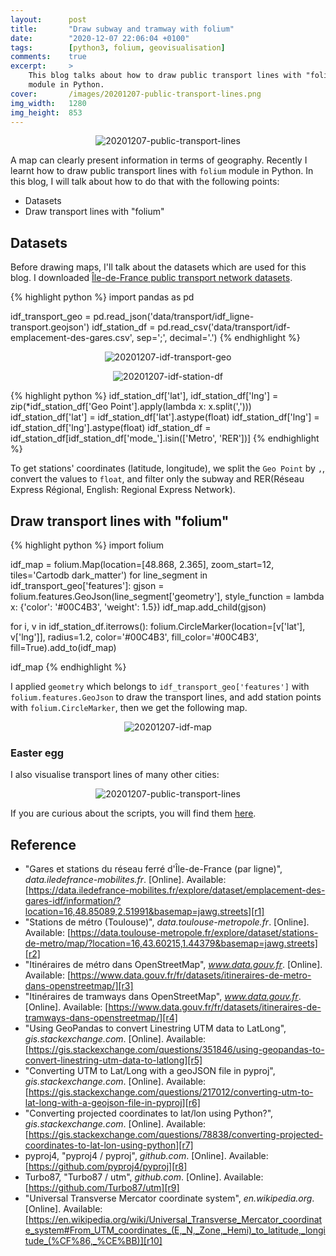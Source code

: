 ```yaml
---
layout:      post
title:       "Draw subway and tramway with folium"
date:        "2020-12-07 22:06:04 +0100"
tags:        [python3, folium, geovisualisation]
comments:    true
excerpt:     >
    This blog talks about how to draw public transport lines with "folium"
    module in Python.
cover:       /images/20201207-public-transport-lines.png
img_width:   1280
img_height:  853
---
```


<p align="center">
  <img alt="20201207-public-transport-lines"
  src="{{ site.baseurl }}/images/20201207-public-transport-lines.png"/>
</p>

A map can clearly present information in terms of geography. Recently I learnt
how to draw public transport lines with `folium` module in Python. In this blog,
I will talk about how to do that with the following points:
- Datasets
- Draw transport lines with "folium"

## Datasets
Before drawing maps, I'll talk about the datasets which are used for this blog.
I downloaded [Île-de-France public transport network datasets][r1].

{% highlight python %}
import pandas as pd

idf_transport_geo = pd.read_json('data/transport/idf_ligne-transport.geojson')
idf_station_df = pd.read_csv('data/transport/idf-emplacement-des-gares.csv', sep=';', decimal='.')
{% endhighlight %}

<p align="center">
  <img alt="20201207-idf-transport-geo"
  src="{{ site.baseurl }}/images/20201207-idf-transport-geo.png"/>
</p>

<p align="center">
  <img alt="20201207-idf-station-df"
  src="{{ site.baseurl }}/images/20201207-idf-station-df.png"/>
</p>

{% highlight python %}
idf_station_df['lat'], idf_station_df['lng'] = zip(*idf_station_df['Geo Point'].apply(lambda x: x.split(',')))
idf_station_df['lat'] = idf_station_df['lat'].astype(float)
idf_station_df['lng'] = idf_station_df['lng'].astype(float)
idf_station_df = idf_station_df[idf_station_df['mode_'].isin(['Metro', 'RER'])]
{% endhighlight %}

To get stations' coordinates (latitude, longitude), we split the `Geo Point` by
`,`, convert the values to `float`, and filter only the subway and RER(Réseau
Express Régional, English: Regional Express Network).

## Draw transport lines with "folium"
{% highlight python %}
import folium

idf_map = folium.Map(location=[48.868, 2.365], zoom_start=12, tiles='Cartodb dark_matter')
for line_segment in idf_transport_geo['features']:
    gjson = folium.features.GeoJson(line_segment['geometry'],
                                    style_function = lambda x: {'color': '#00C4B3',
                                                                'weight': 1.5})
    idf_map.add_child(gjson)

for i, v in idf_station_df.iterrows():
    folium.CircleMarker(location=[v['lat'], v['lng']],
                        radius=1.2,
                        color='#00C4B3',
                        fill_color='#00C4B3',
                        fill=True).add_to(idf_map)

idf_map
{% endhighlight %}

I applied `geometry` which belongs to `idf_transport_geo['features']` with
`folium.features.GeoJson` to draw the transport lines, and add station points
with `folium.CircleMarker`, then we get the following map.

<p align="center">
  <img alt="20201207-idf-map"
  src="{{ site.baseurl }}/images/20201207-idf-map.png"/>
</p>

### Easter egg
I also visualise transport lines of many other cities:

<p align="center">
  <img alt="20201207-public-transport-lines"
  src="{{ site.baseurl }}/images/20201207-public-transport-lines.png"/>
</p>

If you are curious about the scripts, you will find them [here][notebook].

## Reference
- "Gares et stations du réseau ferré d'Île-de-France (par ligne)", _data.iledefrance-mobilites.fr_. [Online]. Available: [https://data.iledefrance-mobilites.fr/explore/dataset/emplacement-des-gares-idf/information/?location=16,48.85089,2.51991&basemap=jawg.streets][r1]
- "Stations de métro (Toulouse)", _data.toulouse-metropole.fr_. [Online]. Available: [https://data.toulouse-metropole.fr/explore/dataset/stations-de-metro/map/?location=16,43.60215,1.44379&basemap=jawg.streets][r2]
- "Itinéraires de métro dans OpenStreetMap", _www.data.gouv.fr_. [Online]. Available: [https://www.data.gouv.fr/fr/datasets/itineraires-de-metro-dans-openstreetmap/][r3]
- "Itinéraires de tramways dans OpenStreetMap", _www.data.gouv.fr_. [Online]. Available: [https://www.data.gouv.fr/fr/datasets/itineraires-de-tramways-dans-openstreetmap/][r4]
- "Using GeoPandas to convert Linestring UTM data to LatLong", _gis.stackexchange.com_. [Online]. Available: [https://gis.stackexchange.com/questions/351846/using-geopandas-to-convert-linestring-utm-data-to-latlong][r5]
- "Converting UTM to Lat/Long with a geoJSON file in pyproj", _gis.stackexchange.com_. [Online]. Available: [https://gis.stackexchange.com/questions/217012/converting-utm-to-lat-long-with-a-geojson-file-in-pyproj][r6]
- "Converting projected coordinates to lat/lon using Python?", _gis.stackexchange.com_. [Online]. Available: [https://gis.stackexchange.com/questions/78838/converting-projected-coordinates-to-lat-lon-using-python][r7]
- pyproj4, "pyproj4 / pyproj", _github.com_. [Online]. Available: [https://github.com/pyproj4/pyproj][r8]
- Turbo87, "Turbo87 / utm", _github.com_. [Online]. Available: [https://github.com/Turbo87/utm][r9]
- "Universal Transverse Mercator coordinate system", _en.wikipedia.org_. [Online]. Available: [https://en.wikipedia.org/wiki/Universal_Transverse_Mercator_coordinate_system#From_UTM_coordinates_(E,_N,_Zone,_Hemi)_to_latitude,_longitude_(%CF%86,_%CE%BB)][r10]

[r1]: https://data.iledefrance-mobilites.fr/explore/dataset/emplacement-des-gares-idf/information/?location=16,48.85089,2.51991&basemap=jawg.streets
[r2]: https://data.toulouse-metropole.fr/explore/dataset/stations-de-metro/map/?location=16,43.60215,1.44379&basemap=jawg.streets
[r3]: https://www.data.gouv.fr/fr/datasets/itineraires-de-metro-dans-openstreetmap/
[r4]: https://www.data.gouv.fr/fr/datasets/itineraires-de-tramways-dans-openstreetmap/
[r5]: https://gis.stackexchange.com/questions/351846/using-geopandas-to-convert-linestring-utm-data-to-latlong
[r6]: https://gis.stackexchange.com/questions/217012/converting-utm-to-lat-long-with-a-geojson-file-in-pyproj
[r7]: https://gis.stackexchange.com/questions/78838/converting-projected-coordinates-to-lat-lon-using-python
[r8]: https://github.com/pyproj4/pyproj
[r9]: https://github.com/Turbo87/utm
[r10]: https://en.wikipedia.org/wiki/Universal_Transverse_Mercator_coordinate_system#From_UTM_coordinates_(E,_N,_Zone,_Hemi)_to_latitude,_longitude_(%CF%86,_%CE%BB)
[notebook]: https://github.com/jingwen-z/python-playground/blob/master/python_for_data_analysis/geovisualization/transport_lines.ipynb
